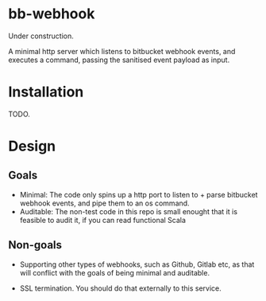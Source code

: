 # bb-webhook

Under construction.

A minimal http server which listens to bitbucket webhook events, and executes a command, passing the
sanitised event payload as input.

# Installation

TODO.


# Design

## Goals

- Minimal: The code only spins up a http port to listen to + parse bitbucket webhook events, and pipe them
to an os command.
- Auditable: The non-test code in this repo is small enought that it is feasible to audit it, if you can read
functional Scala

## Non-goals

- Supporting other types of webhooks, such as Github, Gitlab etc, as that will conflict with the goals of being
minimal and auditable.

- SSL termination. You should do that externally to this service.

